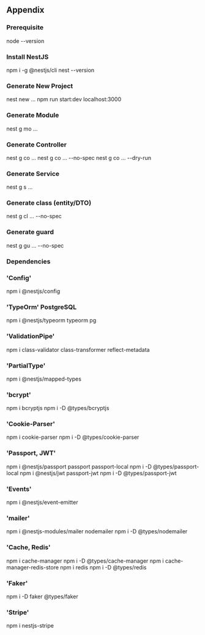 ## Appendix

### Prerequisite

node --version

### Install NestJS

npm i -g @nestjs/cli
nest --version

### Generate New Project

nest new ...
npm run start:dev
localhost:3000

### Generate Module

nest g mo ...

### Generate Controller

nest g co ...
nest g co ... --no-spec
nest g co ... --dry-run

### Generate Service

nest g s ...

### Generate class (entity/DTO)

nest g cl ... --no-spec

### Generate guard

nest g gu ... --no-spec

### Dependencies

### 'Config'

npm i @nestjs/config

### 'TypeOrm' PostgreSQL

npm i @nestjs/typeorm typeorm pg

### 'ValidationPipe'

npm i class-validator class-transformer reflect-metadata

### 'PartialType'

npm i @nestjs/mapped-types

### 'bcrypt'

npm i bcryptjs
npm i -D @types/bcryptjs

### 'Cookie-Parser'

npm i cookie-parser
npm i -D @types/cookie-parser

### 'Passport, JWT'

npm i @nestjs/passport passport passport-local
npm i -D @types/passport-local
npm i @nestjs/jwt passport-jwt
npm i -D @types/passport-jwt

### 'Events'

npm i @nestjs/event-emitter

### 'mailer'

npm i @nestjs-modules/mailer nodemailer
npm i -D @types/nodemailer

### 'Cache, Redis'

npm i cache-manager
npm i -D @types/cache-manager
npm i cache-manager-redis-store
npm i redis
npm i -D @types/redis

### 'Faker'

npm i -D faker @types/faker

### 'Stripe'

npm i nestjs-stripe
